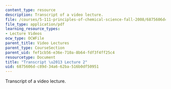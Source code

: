 ```yaml
---
content_type: resource
description: Transcript of a video lecture.
file: /courses/5-111-principles-of-chemical-science-fall-2008/6875606dc89d34a662ba516b0df50951_5-111F08-L02.pdf
file_type: application/pdf
learning_resource_types:
- Lecture Videos
ocw_type: OCWFile
parent_title: Video Lectures
parent_type: CourseSection
parent_uid: fef1cb56-e36e-710a-8b64-fdf3f4ff25c4
resourcetype: Document
title: "Transcript \u2013 Lecture 2"
uid: 6875606d-c89d-34a6-62ba-516b0df50951
---
```

Transcript of a video lecture.

